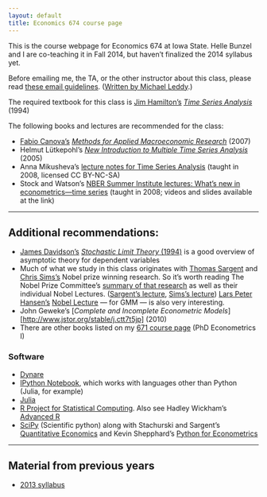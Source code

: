 ```yaml
---
layout: default
title: Economics 674 course page
---
```


[leddy]: http://mleddy.blogspot.com/2005/01/how-to-e-mail-professor.html

This is the course webpage for Economics 674 at Iowa State. Helle
Bunzel and I are co-teaching it in Fall 2014, but haven’t finalized
the 2014 syllabus yet.

Before emailing me, the TA, or the other instructor about this class,
please read [these email guidelines](/dl/email). ([Written by Michael
Leddy][leddy].)

The required textbook for this class is [Jim
Hamilton’s](http://econweb.ucsd.edu/~jhamilton/) *[Time Series
Analysis](http://press.princeton.edu/titles/5386.html)* (1994)

The following books and lectures are recommended for the class:

* [Fabio Canova’s](http://apps.eui.eu/Personal/Canova/) *[Methods for
  Applied Macroeconomic
  Research](http://press.princeton.edu/titles/8434.html)* (2007)
* Helmut Lütkepohl’s *[New Introduction to Multiple Time Series
  Analysis](http://www.springer.com/economics/econometrics/book/978-3-540-40172-8)*
  (2005)
* Anna Mikusheva’s [lecture notes for Time Series Analysis][Mikusheva]
  (taught in 2008, licensed CC BY-NC-SA)
* Stock and Watson’s [NBER Summer Institute lectures: What’s new in
  econometrics—time series][NBER08] (taught in 2008; videos and slides
  available at the link)

[Mikusheva]: http://ocw.mit.edu/courses/economics/14-384-time-series-analysis-fall-2008
[NBER08]: http://www.nber.org/minicourse_2008.html

<hr />

Additional recommendations:
---------------------------

* [James Davidson’s](http://people.exeter.ac.uk/jehd201/) [*Stochastic
  Limit Theory*
  (1994)](http://www.oxfordscholarship.com/view/10.1093/0198774036.001.0001/acprof-9780198774037)
  is a good overview of asymptotic theory for dependent variables
* Much of what we study in this class originates with
  [Thomas Sargent](https://files.nyu.edu/ts43/public/) and
  [Chris Sims’s](http://www.princeton.edu/~sims/)
  Nobel prize winning research. So it’s worth reading The Nobel Prize
  Committee’s [summary of that research][Nobel11] as well as their
  individual Nobel Lectures. ([Sargent’s lecture][], [Sims’s
  lecture][]) [Lars Peter Hansen’s](http://www.larspeterhansen.org/)
  [Nobel Lecture][LPHnobel] — for GMM — is also very interesting.
* John Geweke’s [*Complete and Incomplete Econometric Models*][http://www.jstor.org/stable/j.ctt7t5jp] (2010)
* There are other books listed on my [671 course page](/671)
  (PhD Econometrics I)

[Nobel11]: http://www.nobelprize.org/nobel_prizes/economic-sciences/laureates/2011/advanced-economicsciences2011.pdf
[Sargent’s lecture]: https://files.nyu.edu/ts43/public/research/Sargent_Sweden_final.pdf
[Sims’s lecture]: http://sims.princeton.edu/yftp/Nobel/NobelLect.pdf
[LPHnobel]: http://www.larspeterhansen.org/documents/FC_2014_Nobel_Uncertainty.pdf

### Software

* [Dynare](http://www.dynare.org)
* [IPython Notebook](http://ipython.org/notebook.html), which works
  with languages other than Python (Julia, for example)
* [Julia](http://julialang.org/)
* [R Project for Statistical
  Computing](http://www.r-project.org). Also see Hadley Wickham’s
  [Advanced R](http://adv-r.had.co.nz)
* [SciPy](http://www.scipy.org/) (Scientific python) along with
  Stachurski and Sargent’s [Quantitative
  Economics](http://www.quant-econ.net) and Kevin Shepphard’s [Python
  for
  Econometrics](http://www.kevinsheppard.com/Python_for_Econometrics)

<hr />

Material from previous years
----------------------------
* [2013 syllabus](syllabus-2013)
